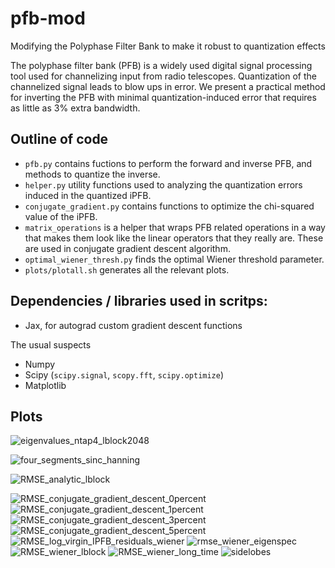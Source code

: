 # pfb-mod
Modifying the Polyphase Filter Bank to make it robust to quantization effects

The polyphase filter bank (PFB) is a widely used digital signal processing tool used for channelizing input from radio telescopes. Quantization of the channelized signal leads to blow ups in error. We present a practical method for inverting the PFB with minimal quantization-induced error that requires as little as 3\% extra bandwidth.

## Outline of code
- `pfb.py` contains fuctions to perform the forward and inverse PFB, and methods to quantize the inverse.
- `helper.py` utility functions used to analyzing the quantization errors induced in the quantized iPFB. 
- `conjugate_gradient.py` contains functions to optimize the chi-squared value of the iPFB. 
- `matrix_operations` is a helper that wraps PFB related operations in a way that makes them look like the linear operators that they really are. These are used in conjugate gradient descent algorithm. 
- `optimal_wiener_thresh.py` finds the optimal Wiener threshold parameter. 
- `plots/plotall.sh` generates all the relevant plots. 


## Dependencies / libraries used in scritps:
- Jax, for autograd custom gradient descent functions

The usual suspects
- Numpy
- Scipy (``scipy.signal``, ``scopy.fft``, ``scipy.optimize``)
- Matplotlib


## Plots


![eigenvalues_ntap4_lblock2048](https://user-images.githubusercontent.com/21654151/203455742-f0ebf621-e0f9-4e48-9a3a-dccbf97674ef.png)

![four_segments_sinc_hanning](https://user-images.githubusercontent.com/21654151/203455746-38a2cdd6-92e9-438d-876d-f678bebd0301.png)

![RMSE_analytic_lblock](https://user-images.githubusercontent.com/21654151/203455753-d2261038-492c-466b-ae5e-bc61d6599e82.png)

![RMSE_conjugate_gradient_descent_0percent](https://user-images.githubusercontent.com/21654151/203455757-4ae08669-8cd8-4331-b5a1-93c7aed17e1e.png)
![RMSE_conjugate_gradient_descent_1percent](https://user-images.githubusercontent.com/21654151/203455761-929a4faa-30aa-46a7-b1ab-7973143dc5f7.png)
![RMSE_conjugate_gradient_descent_3percent](https://user-images.githubusercontent.com/21654151/203455767-0c14d5c7-9b33-4d44-9378-dd1d76bb6c65.png)
![RMSE_conjugate_gradient_descent_5percent](https://user-images.githubusercontent.com/21654151/203455770-11e6bcf7-00df-4c0a-8746-0c0337bcfd64.png)
![RMSE_log_virgin_IPFB_residuals_wiener](https://user-images.githubusercontent.com/21654151/203455777-7c5887ed-ad4c-44ef-b775-4837420ff431.png)
![rmse_wiener_eigenspec](https://user-images.githubusercontent.com/21654151/203455779-4333e544-23e0-44f4-8efd-46122d236c99.png)
![RMSE_wiener_lblock](https://user-images.githubusercontent.com/21654151/203455781-8267bab8-b29f-4ec7-a033-51fead169d24.png)
![RMSE_wiener_long_time](https://user-images.githubusercontent.com/21654151/203455783-0cbf4100-1c35-4e64-81c7-d43ec8c1025d.png)
![sidelobes](https://user-images.githubusercontent.com/21654151/203455787-b27daaf6-217b-424e-be5b-8bc56508d2ab.png)



